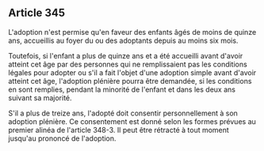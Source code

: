 Article 345
----
L'adoption n'est permise qu'en faveur des enfants âgés de moins de quinze ans,
accueillis au foyer du ou des adoptants depuis au moins six mois.

Toutefois, si l'enfant a plus de quinze ans et a été accueilli avant d'avoir
atteint cet âge par des personnes qui ne remplissaient pas les conditions
légales pour adopter ou s'il a fait l'objet d'une adoption simple avant d'avoir
atteint cet âge, l'adoption plénière pourra être demandée, si les conditions en
sont remplies, pendant la minorité de l'enfant et dans les deux ans suivant sa
majorité.

S'il a plus de treize ans, l'adopté doit consentir personnellement à son
adoption plénière. Ce consentement est donné selon les formes prévues au premier
alinéa de l'article 348-3. Il peut être rétracté à tout moment jusqu'au prononcé
de l'adoption.
